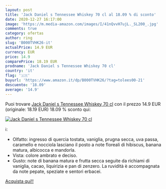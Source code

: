 ```yaml
---
layout: post
title: 'Jack Daniel s Tennessee Whiskey 70 cl al 18.09 % di sconto'
date: 2020-12-27 16:17:00
image: 'https://m.media-amazon.com/images/I/41nQvvH7ujL._SL200_.jpg'
comments: true
category: ofertas
author: ring
slug: 'B000TVHK26-it'
actualPrice: 14.9 EUR
currency: EUR
price: 14.9
comparePrice: 18.19 EUR
prodname: 'Jack Daniel s Tennessee Whiskey 70 cl'
country: 'it'
flag: '🇮🇹'
buyurl: 'https://www.amazon.it/dp/B000TVHK26/?tag=tolees00-21'
descuento: '18.09'
average: '14.9'
---
```


Puoi trovare [Jack Daniel s Tennessee Whiskey 70 cl](https://www.amazon.it/dp/B000TVHK26/?tag=tolees00-21) con il prezzo 14.9 EUR (originale: 18.19 EUR) 18.09 % sconto qui:

[![Jack Daniel s Tennessee Whiskey 70 cl](https://m.media-amazon.com/images/I/41nQvvH7ujL._SL200_.jpg)](https://www.amazon.it/dp/B000TVHK26/?tag=tolees00-21)

ℹ️:

- Olfatto: ingresso di quercia tostata, vaniglia, prugna secca, uva passa, caramello e nocciola lasciano il posto a note floreali di hibiscus, banana matura, albicocca e mandorla.
- Vista: colore ambrato e deciso.
- Gusto: note di banana matura e frutta secca seguite da richiami di vaniglia, cacao, liquirizia e pan di zenzero. La ruvidità è accompagnata da note pepate, speziate e sentori erbacei.

[Acquista qui!!](https://www.amazon.it/dp/B000TVHK26/?tag=tolees00-21)
